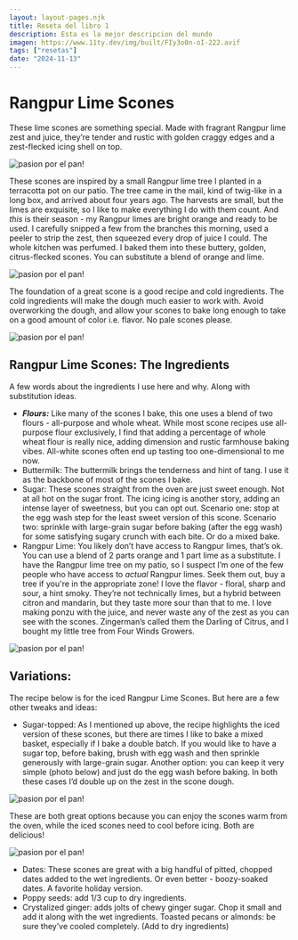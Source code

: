```yaml
---
layout: layout-pages.njk
title: Reseta del libro 1
description: Esta es la mejor descripcion del mundo
imagen: https://www.11ty.dev/img/built/FIy3o0n-oI-222.avif
tags: ["resetas"]
date: "2024-11-13"
---
```


<main class="post">

# Rangpur Lime Scones
These lime scones are something special. Made with fragrant Rangpur lime zest and juice, they’re tender and rustic with golden craggy edges and a zest-flecked icing shell on top.

![pasion por el pan!](https://images.101cookbooks.com/LIME-SCONE-RECIPE-h2.jpg?auto=compress&auto=format "pan casero")

These scones are inspired by a small Rangpur lime tree I planted in a terracotta pot on our patio. The tree came in the mail, kind of twig-like in a long box, and arrived about four years ago. The harvests are small, but the limes are exquisite, so I like to make everything I do with them count. And *this* is their season - my Rangpur limes are bright orange and ready to be used. I carefully snipped a few from the branches this morning, used a peeler to strip the zest, then squeezed every drop of juice I could. The whole kitchen was perfumed. I baked them into these buttery, golden, citrus-flecked scones. You can substitute a blend of orange and lime.

![pasion por el pan!](https://images.101cookbooks.com/LIME-SCONE-RECIPE-h2.jpg?auto=compress&auto=format "pan casero")

The foundation of a great scone is a good recipe and cold ingredients. The cold ingredients will make the dough much easier to work with. Avoid overworking the dough, and allow your scones to bake long enough to take on a good amount of color i.e. flavor. No pale scones please.

![pasion por el pan!](https://images.101cookbooks.com/LIME-SCONE-RECIPE-h2.jpg?auto=compress&auto=format "pan casero")

## Rangpur Lime Scones: The Ingredients

A few words about the ingredients I use here and why. Along with substitution ideas.

- ***Flours:*** Like many of the scones I bake, this one uses a blend of two flours - all-purpose and whole wheat. While most scone recipes use all-purpose flour exclusively,  I find that adding a percentage of whole wheat flour is really nice, adding dimension and rustic farmhouse baking vibes. All-white scones often end up tasting too one-dimensional to me now.
- Buttermilk: The buttermilk brings the tenderness and hint of tang. I use it as the backbone of most of the scones I bake.
- Sugar: These scones straight from the oven are just sweet enough. Not at all hot on the sugar front. The icing icing is another story, adding an intense layer of sweetness, but you can opt out. Scenario one: stop at the egg wash step for the least sweet version of this scone. Scenario two: sprinkle with large-grain sugar before baking (after the egg wash) for some satisfying sugary crunch with each bite. Or do a mixed bake.
- Rangpur Lime: You likely don’t have access to Rangpur limes, that’s ok. You can use a blend of 2 parts orange and 1 part lime as a substitute. I have the Rangpur lime tree on my patio, so I suspect I’m one of the few people who have access to *actual* Rangpur limes. Seek them out, buy a tree if you're in the appropriate zone! I love the flavor - floral, sharp and sour, a hint smoky. They’re not technically limes, but a hybrid between citron and mandarin, but they taste more sour than that to me. I love making ponzu with the juice, and never waste any of the zest as you can see with the scones. Zingerman’s called them the Darling of Citrus, and I bought my little tree from Four Winds Growers.

![pasion por el pan!](https://images.101cookbooks.com/LIME-SCONE-RECIPE-h2.jpg?auto=compress&auto=format "pan casero")

## Variations:

The recipe below is for the iced Rangpur Lime Scones. But here are a few other tweaks and ideas:

- Sugar-topped: As I mentioned up above, the recipe highlights the iced version of these scones, but there are times I like to bake a mixed basket, especially if I bake a double batch. If you would like to have a sugar top, before baking, brush with egg wash and then sprinkle generously with large-grain sugar. Another option: you can keep it very simple (photo below) and just do the egg wash before baking. In both these cases I’d double up on the zest in the scone dough. 

![pasion por el pan!](https://images.101cookbooks.com/LIME-SCONE-RECIPE-h2.jpg?auto=compress&auto=format "pan casero")

These are both great options because you can enjoy the scones warm from the oven, while the iced scones need to cool before icing. Both are delicious!

![pasion por el pan!](https://images.101cookbooks.com/LIME-SCONE-RECIPE-h2.jpg?auto=compress&auto=format "pan casero")

- Dates: These scones are great with a big handful of pitted, chopped dates added to the wet ingredients. Or even better - boozy-soaked dates. A favorite holiday version.
- Poppy seeds: add 1/3 cup to dry ingredients.
- Crystalized ginger: adds jolts of chewy ginger sugar. Chop it small and add it along with the wet ingredients.
Toasted pecans or almonds: be sure they’ve cooled completely. (Add to dry ingredients)

</main>